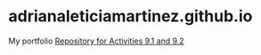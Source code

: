 # adrianaleticiamartinez.github.io
My portfolio
[Repository for Activities 9.1 and 9.2](https://adrianaleticiamartinez.github.io/PCDE-Activity-9.1/)